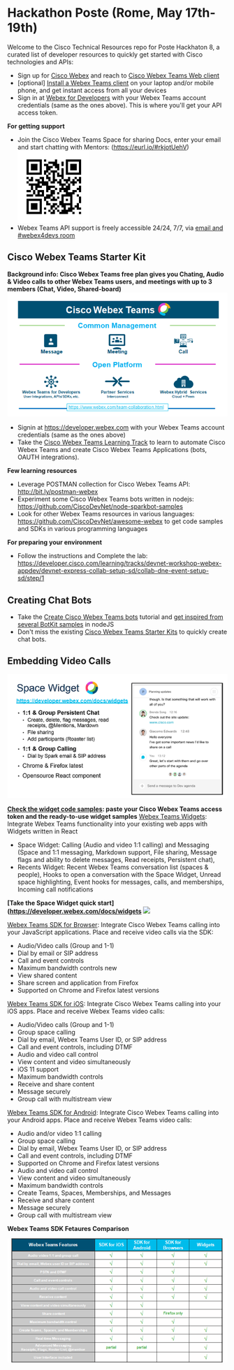 # Hackathon Poste (Rome, May 17th-19th)

Welcome to the Cisco Technical Resources repo for Poste Hackhaton 8, a curated list of developer resources to quickly get started with Cisco technologies and APIs:
 
- Sign up for [Cisco Webex](https://www.webex.com/) and reach to [Cisco Webex Teams Web client](https://teams.webex.com/signin)
- [optional] [Install a Webex Teams client](https://www.ciscospark.com/downloads.html) on your laptop and/or mobile phone, and get instant access from all your devices
- Sign in at [Webex for Developers](https://developer.webex.com) with your Webex Teams account credentials (same as the ones above). This is where you'll get your API access token.
 
**For getting support**
- Join the Cisco Webex Teams Space for sharing Docs, enter your email and start chatting with Mentors: (https://eurl.io/#rkjotUehV)
 ![](img/QRcode_WxTeams_MentorSpace.png)
 - Webex Teams API support is freely accessible 24/24, 7/7, via [email and #webex4devs room](https://dev-preview.webex.com/support.html)
 
## Cisco Webex Teams Starter Kit

**Background info: Cisco Webex Teams free plan gives you Chating, Audio & Video calls to other Webex Teams users, and meetings with up to 3 members (Chat, Video, Shared-board)**
![](img/webex-teams-intro.png)

- Signin at https://developer.webex.com with your Webex Teams account credentials (same as the ones above)
- Take the  [Cisco Webex Teams Learning Track](https://learninglabs.cisco.com/tracks/collab-cloud) to learn to automate Cisco Webex Teams and create Cisco Webex Teams Applications (bots, OAUTH integrations).

**Few learning resources**
- Leverage POSTMAN collection for Cisco Webex Teams API: http://bit.ly/postman-webex 
- Experiment some Cisco Webex Teams bots written in nodejs: https://github.com/CiscoDevNet/node-sparkbot-samples
- Look for other Webex Teams resources in various languages: https://github.com/CiscoDevNet/awesome-webex to get code samples and SDKs in various programming languages
 
 
**For preparing your environment**
- Follow the instructions and Complete the lab: https://developer.cisco.com/learning/tracks/devnet-workshop-webex-appdev/devnet-express-collab-setup-sd/collab-dne-event-setup-sd/step/1
 

## Creating Chat Bots
- Take the [Create Cisco Webex Teams bots](https://developer.webex.com/docs/bots) tutorial and [get inspired from several BotKit samples](https://github.com/CiscoDevNet/botkit-webex-samples) in nodeJS
- Don't miss the existing [Cisco Webex Teams Starter Kits](https://ciscowebexteamsambassadors.github.io/StarterKits/) to quickly create chat bots.
 
 
## Embedding Video Calls
![](img/teams-widget.png)

**[Check the widget code samples](https://github.com/CiscoDevNet/widget-samples): paste your Cisco Webex Teams  access token and the ready-to-use widget samples**
[Webex Teams  Widgets](https://developer.ciscospark.com/widgets.html): Integrate Webex Teams functionality into your existing web apps with Widgets written in React
- Space Widget: Calling (Audio and video 1:1 calling) and Messaging (Space and 1:1 messaging, Markdown support, File sharing, Message flags and ability to delete messages, Read receipts, Persistent chat),
- Recents Widget: Recent Webex Teams  conversation list (spaces & people), Hooks to open a conversation with the Space Widget, Unread space highlighting, Event hooks for messages, calls, and memberships, Incoming call notifications

**[Take the Space Widget quick start](https://developer.webex.com/docs/widgets**
![](docs/img/spark-sdks.png)

[Webex Teams SDK for Browser](https://developer.webex.com/docs/sdks/browser): Integrate Cisco Webex Teams calling into your JavaScript applications. Place and receive video calls via the SDK: 
- Audio/Video calls (Group and 1-1)
- Dial by email or SIP address
- Call and event controls 
- Maximum bandwidth controls new
- View shared content
- Share screen and application from Firefox 
- Supported on Chrome and Firefox latest versions
 
[Webex Teams  SDK for iOS](https://developer.webex.com/docs/sdks/ios): Integrate Cisco Webex Teams  calling into your iOS apps. Place and receive Webex Teams  video calls: 
- Audio/Video calls (Group and 1-1)
- Group space calling
- Dial by email, Webex Teams User ID, or SIP address
- Call and event controls, including DTMF
- Audio and video call control
- View content and video simultaneously
- iOS 11 support
- Maximum bandwidth controls
- Receive and share content
- Message securely
- Group call with multistream view 

[Webex Teams  SDK for Android](https://developer.ciscospark.com/sdk-for-android.html): Integrate Cisco Webex Teams  calling into your Android apps. Place and receive Webex Teams  video calls: 
- Audio and/or video 1:1 calling
- Group space calling
- Dial by email, Webex Teams User ID, or SIP address
- Call and event controls, including DTMF
- Supported on Chrome and Firefox latest versions
- Audio and video call control
- View content and video simultaneously
- Maximum bandwidth controls
- Create Teams, Spaces, Memberships, and Messages
- Receive and share content
- Message securely
- Group call with multistream view


**Webex Teams SDK Fetaures Comparison**

![](img/teams-features-comparison.png)
